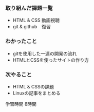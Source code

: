 ### 取り組んだ課題一覧

* HTML & CSS 動画視聴
* git & github　復習

### わかったこと
* gitを使用した一連の開発の流れ
* HTMLとCSSを使ったサイトの作り方

### 次やること
* HTML & CSSの課題
* Linuxの記事をまとめる

学習時間
8時間